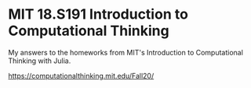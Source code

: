# MIT 18.S191 Introduction to Computational Thinking
 My answers to the homeworks from MIT's Introduction to Computational Thinking with Julia.
 
https://computationalthinking.mit.edu/Fall20/
